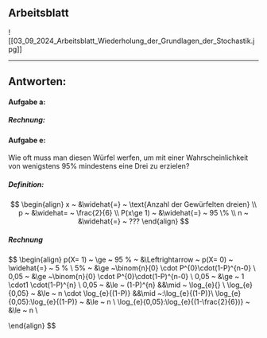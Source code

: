 ## Arbeitsblatt

![[03_09_2024_Arbeitsblatt_Wiederholung_der_Grundlagen_der_Stochastik.jpg]]

---

## Antworten:
#### Aufgabe a:
##### Rechnung:


#### Aufgabe e:
Wie oft muss man diesen Würfel werfen, um mit einer Wahrscheinlichkeit von wenigstens 95% mindestens eine Drei zu erzielen?
##### Definition:

$$
\begin{align}
x ~ &\widehat{=} ~ \text{Anzahl der Gewürfelten dreien} \\
p ~ &\widehat= ~ \frac{2}{6} \\
P(x\ge 1) ~ &\widehat{=} ~ 95 \% \\
n ~ &\widehat{=} ~ ???
\end{align}
$$

##### Rechnung

$$
\begin{align}
p(X= 1) ~ \ge ~ 95 \% ~ &\Leftrightarrow ~ p(X= 0) ~ \widehat{=} ~ 5 \% \\
5\% ~ &\ge ~\binom{n}{0} \cdot P^{0}\cdot(1-P)^{n-0} \\
0,05 ~ &\ge ~\binom{n}{0} \cdot P^{0}\cdot(1-P)^{n-0} \\
0,05 ~ &\ge ~ 1 \cdot1 \cdot(1-P)^{n} \\
0,05 ~ &\le ~ (1-P)^{n} &&\mid ~ \log_{e}\{\} \\
\log_{e}\{0,05\} ~ &\le ~ n \cdot \log_{e}\{(1-P)\} &&\mid ~:\log_{e}\{(1-P)\}\\
\log_{e}\{0,05\}:\log_{e}\{(1-P)\} ~ &\le ~ n \\
\log_{e}\{0,05\}:\log_{e}\{(1-\frac{2}{6})\} ~ &\le ~ n \\

\end{align}
$$



